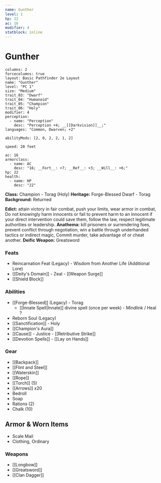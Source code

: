 ```yaml
---
name: Gunther
level: 1
hp: 22
ac: 16
modifier: 4
statblock: inline
---
```

# Gunther

```statblock
columns: 2
forcecolumns: true
layout: Basic Pathfinder 2e Layout
name: "Gunther"
level: "PC 1"
size: "Medium"
trait_03: "Dwarf"
trait_04: "Humanoid"
trait_05: "Champion"
trait_06: "Holy"
modifier: 4
perception:
  - name: "Perception"
    desc: "Perception +4; __[[Darkvision]]__;"
languages: "Common, Dwarven; +2"

abilityMods: [2, 0, 2, 2, 1, 2]

speed: 20 feet

ac: 16
armorclass:
  - name: AC
    desc: "16; __Fort__: +7; __Ref__: +3; __Will__: +6;"
hp: 22
health:
  - name: HP
    desc: "22"
```


**Class:** Champion - Torag (Holy)
**Heritage:** Forge-Blessed Dwarf - Torag
**Background:** Returned

**Edict:**  attain victory in fair combat, push your limits, wear armor in combat, Do not knowingly harm innocents or fail to prevent harm to an innocent if your direct intervention could save them, follow the law, respect legitimate authorities or leadership.
**Anathema:**  kill prisoners or surrendering foes, prevent conflict through negotiation, win a battle through underhanded tactics or indirect magic, Commit murder, take advantage of or cheat another.
**Deific Weapon:** Greatsword

### Feats
- Reincarnation Feat (Legacy) - Wisdom from Another Life (Additional Lore)
- [[Deity's Domain]] - Zeal - [[Weapon Surge]]
- [[Shield Block]]

### Abilities
- [[Forge-Blessed]] (Legacy) - Torag
	- [[Innate Spell|Innate]] divine spell (once per week) - Mindlink / Heal ?
- Reborn Soul (Legacy) 
- [[Sanctification]]  - Holy
- [[Champion's Aura]]
- [[Cause]] - Justice - [[Retributive Strike]]
- [[Devotion Spells]] - [[Lay on Hands]]

### Gear
- [[Backpack]]
- [[Flint and Steel]]
- [[Waterskin]]
- [[Rope]]
- [[Torch]] (5)
- [[Arrows]] x20
- Bedroll
- Soap
- Rations (2)
- Chalk (10)

## Armor & Worn Items
- Scale Mail
- Clothing, Ordinary

### Weapons
- [[Longbow]]
- [[Greatsword]]
- [[Clan Dagger]]

